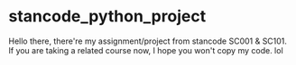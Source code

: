 # stancode_python_project
Hello there, there're my assignment/project from stancode SC001 & SC101.
If you are taking a related course now, I hope you won't copy my code. lol
